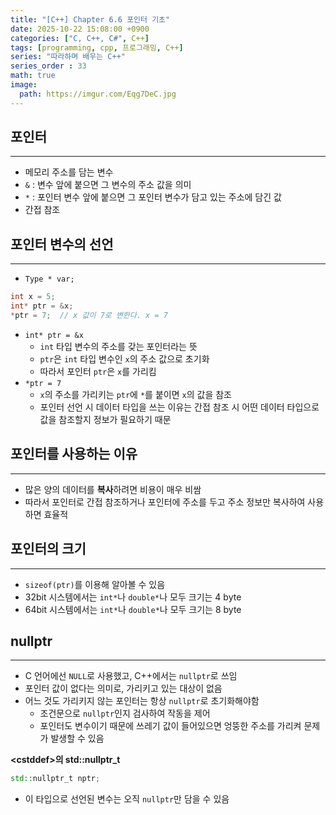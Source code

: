 ```yaml
---
title: "[C++] Chapter 6.6 포인터 기초"
date: 2025-10-22 15:08:00 +0900
categories: ["C, C++, C#", C++]
tags: [programming, cpp, 프로그래밍, C++]
series: "따라하며 배우는 C++"
series_order : 33
math: true
image:
  path: https://imgur.com/Eqg7DeC.jpg
---
```


## 포인터

---

- 메모리 주소를 담는 변수
- `&` : 변수 앞에 붙으면 그 변수의 주소 값을 의미
- `*` : 포인터 변수 앞에 붙으면 그 포인터 변수가 담고 있는 주소에 담긴 값
- 간접 참조

## 포인터 변수의 선언

---

- `Type * var;`

```cpp
int x = 5;
int* ptr = &x;  
*ptr = 7;  // x 값이 7로 변한다. x = 7
```

- `int* ptr = &x`
  - `int` 타입 변수의 주소를 갖는 포인터라는 뜻
  - `ptr`은 `int` 타입 변수인 `x`의 주소 값으로 초기화
  - 따라서 포인터 `ptr`은 `x`를 가리킴
- `*ptr = 7`
  - `x`의 주소를 가리키는 `ptr`에 `*`를 붙이면 `x`의 값을 참조
  - 포인터 선언 시 데이터 타입을 쓰는 이유는 간접 참조 시 어떤 데이터 타입으로 값을 참조할지 정보가 필요하기 때문

## 포인터를 사용하는 이유

---

- 많은 양의 데이터를 **복사**하려면 비용이 매우 비쌈
- 따라서 포인터로 간접 참조하거나 포인터에 주소를 두고 주소 정보만 복사하여 사용하면 효율적

## 포인터의 크기

---

- `sizeof(ptr)`를 이용해 알아볼 수 있음
- 32bit 시스템에서는 `int*`나 `double*`나 모두 크기는 4 byte
- 64bit 시스템에서는 `int*`나 `double*`나 모두 크기는 8 byte

## nullptr

---

- C 언어에선 `NULL`로 사용했고, C++에서는 `nullptr`로 쓰임
- 포인터 값이 없다는 의미로, 가리키고 있는 대상이 없음
- 어느 것도 가리키지 않는 포인터는 항상 `nullptr`로 초기화해야함
  - 조건문으로 `nullptr`인지 검사하여 작동을 제어
  - 포인터도 변수이기 때문에 쓰레기 값이 들어있으면 엉뚱한 주소를 가리켜 문제가 발생할 수 있음

**\<cstddef\>의 std::nullptr_t**  

```cpp
std::nullptr_t nptr;
```

- 이 타입으로 선언된 변수는 오직 `nullptr`만 담을 수 있음
